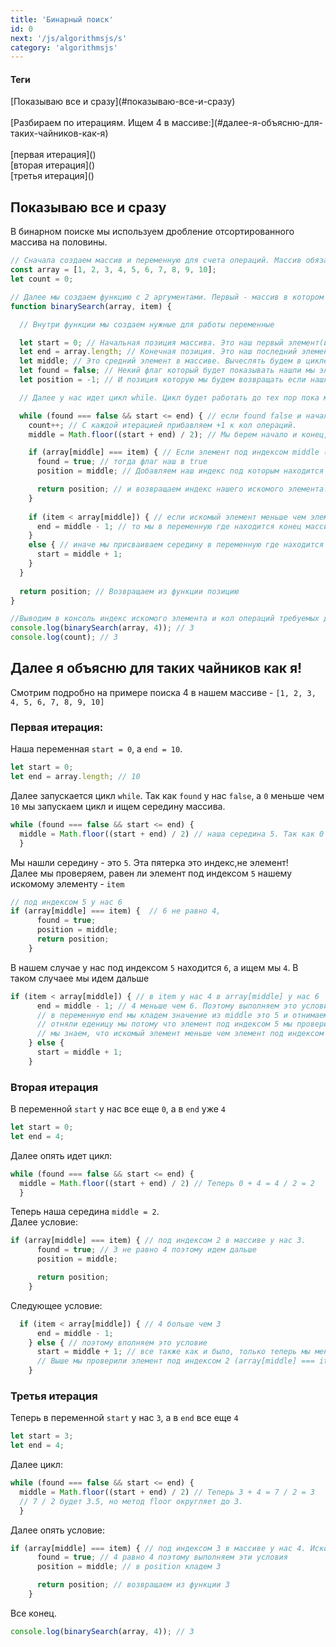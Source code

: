 ```yaml
---
title: 'Бинарный поиск'
id: 0
next: '/js/algorithmsjs/s'
category: 'algorithmsjs'
---
```


#### Теги
<div className = 'tag_js'>[Показываю все и сразу](#показываю-все-и-сразу)</div>  <br/>
<div className = 'tag_js'>[Разбираем по итерациям. Ищем 4 в массиве:](#далее-я-объясню-для-таких-чайников-как-я)</div>  <br/>
<div className = 'mini_tag_js'>[первая итерация]()</div> 
<div className = 'mini_tag_js'>[вторая итерация]()</div> 
<div className = 'mini_tag_js'>[третья итерация]()</div> 



## Показываю все и сразу ##

В бинарном поиске мы используем дробление отсортированного массива на половины.<br/>
```javaScript
// Сначала создаем массив и переменную для счета операций. Массив обязательно должен быть отсортирован.
const array = [1, 2, 3, 4, 5, 6, 7, 8, 9, 10];
let count = 0;

// Далее мы создаем функцию с 2 аргументами. Первый - массив в котором ищем и второй - сам элемент который ищем.
function binarySearch(array, item) {

  // Внутри функции мы создаем нужные для работы переменные

  let start = 0; // Начальная позиция массива. Это наш первый элемент(индекс 0)
  let end = array.length; // Конечная позиция. Это наш последний элемент(Вычесляем по длине массива)
  let middle; // Это средний элемент в массиве. Вычеслять будем в цикле ниже.
  let found = false; // Некий флаг который будет показывать нашли мы элемент или нет.
  let position = -1; // И позиция которую мы будем возвращать если нашли элемент, если нет, то возвращаем -1

  // Далее у нас идет цикл while. Цикл будет работать до тех пор пока мы не нашли элемент.

  while (found === false && start <= end) { // если found false и начало меньше и не поровнялось с концом, то ищем дальше
    count++; // С каждой итерацией прибавляем +1 к кол операций.
    middle = Math.floor((start + end) / 2); // Мы берем начало и конец, прибавляем и делим на 2. Так мы находим середину

    if (array[middle] === item) { // Если элемент под индексом middle (наша середина) равен, тому что ищем.
      found = true; // тогда флаг наш в true
      position = middle; // Добавляем наш индекс под которым находится средний элемент в позицию

      return position; // и возвращаем индекс нашего искомого элемента.
    }
    
    if (item < array[middle]) { // если искомый элемент меньше чем элемент под индексом middle(наша середина)
      end = middle - 1; // то мы в переменную где находится конец массива присваиваем нашу середину и отнимаем 1.
    } 
    else { // иначе мы присваиваем середину в переменную где находится начало и прибавляем 1
      start = middle + 1;
    }
  }
  
  return position; // Возвращаем из функции позицию
}

//Выводим в консоль индекс искомого элемента и кол операций требуемых для этого:
console.log(binarySearch(array, 4)); // 3
console.log(count); // 3
```
## Далее я объясню для таких чайников как я! ##
Смотрим подробно на примере поиска 4 в нашем массиве -  `[1, 2, 3, 4, 5, 6, 7, 8, 9, 10]`
### Первая итерация:<br/>
Наша переменная `start = 0`, а `end = 10`.
```javaScript
let start = 0;
let end = array.length; // 10
```
Далее запускается цикл `while`. Так как `found` у нас `false`, а `0` меньше чем `10` мы запускаем цикл и ищем середину массива.
```javaScript
while (found === false && start <= end) { 
  middle = Math.floor((start + end) / 2) // наша середина 5. Так как 0 + 10 = 10 / 2 = 5 
  }
```
Мы нашли середину - это `5`. Эта пятерка это индекс,не элемент!<br/>
Далее мы проверяем, равен ли элемент под индексом `5` нашему искомому элементу - `item`
```javaScript
// под индексом 5 у нас 6
if (array[middle] === item) {  // 6 не равно 4, 
      found = true; 
      position = middle; 
      return position; 
    }

```
В нашем случае у нас под индексом `5` находится `6`, а ищем мы `4`. В таком случаее мы идем дальше
```javaScript                                           
if (item < array[middle]) { // в item у нас 4 в array[middle] у нас 6
      end = middle - 1; // 4 меньше чем 6. Поэтому выполняем это условие.
      // в переменную end мы кладем значение из middle это 5 и отнимаем 1, значит в end у нас 4.
      // отняли еденицу мы потому что элемент под индексом 5 мы проверили выше в условии (array[middle] === item)
      // мы знаем, что искомый элемент меньше чем элемент под индексом 5. Поэтому все остальное включительно 5 нам не нужно и мы это отрезаем.
    } else {
      start = middle + 1;
    }
```
### Вторая итерация <br/>
В переменной `start` у нас все еще `0`, а в `end` уже `4`
```javaScript
let start = 0;
let end = 4;
```
Далее опять идет цикл:
```javaScript
while (found === false && start <= end) { 
  middle = Math.floor((start + end) / 2) // Теперь 0 + 4 = 4 / 2 = 2
  }
```
Теперь наша середина `middle = 2`.<br/>
Далее условие:<br/>
```javaScript
if (array[middle] === item) { // под индексом 2 в массиве у нас 3.
      found = true; // 3 не равно 4 поэтому идем дальше
      position = middle;

      return position;
    }

```
Следующее условие:<br/>
```javaScript
  if (item < array[middle]) { // 4 больше чем 3
      end = middle - 1;
    } else { // поэтому вполняем это условие
      start = middle + 1; // все также как и было, только теперь мы меняем начальную позицию массива.
      // Выше мы проверили элемент под индексом 2 (array[middle] === item), он нам больше не нужен, поэтому прибавляем +1
    }
```
### Третья итерация
Теперь в переменной `start` у нас `3`, а в `end` все еще `4`
```javaScript
let start = 3;
let end = 4;
```
Далее цикл:
```javaScript
while (found === false && start <= end) { 
  middle = Math.floor((start + end) / 2) // Теперь 3 + 4 = 7 / 2 = 3
  // 7 / 2 будет 3.5, но метод floor округляет до 3.
  }
```
Далее опять условие:<br/>
```javaScript
if (array[middle] === item) { // под индексом 3 в массиве у нас 4. Искомый элемент тоже 4
      found = true; // 4 равно 4 поэтому выполняем эти условия
      position = middle; // в position кладем 3

      return position; // возвращаем из функции 3
    }
```
Все конец.
```javaScript
console.log(binarySearch(array, 4)); // 3
```
